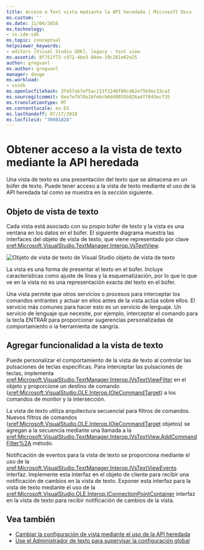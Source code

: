 ```yaml
---
title: Acceso a Text vista mediante la API heredada | Microsoft Docs
ms.custom: ''
ms.date: 11/04/2016
ms.technology:
- vs-ide-sdk
ms.topic: conceptual
helpviewer_keywords:
- editors [Visual Studio SDK], legacy - text view
ms.assetid: 8f751f72-c972-4be3-84ee-19c281e02e25
author: gregvanl
ms.author: gregvanl
manager: douge
ms.workload:
- vssdk
ms.openlocfilehash: 3fe57ab7ef5ac113f1248f89cd62ef5b9ec33ca3
ms.sourcegitcommit: 8ee7efb70a1bfebcb6dd9855b926a4ff043ecf35
ms.translationtype: MT
ms.contentlocale: es-ES
ms.lasthandoff: 07/17/2018
ms.locfileid: "39081828"
---
```

# <a name="access-the-text-view-by-using-the-legacy-api"></a>Obtener acceso a la vista de texto mediante la API heredada
Una vista de texto es una presentación del texto que se almacena en un búfer de texto. Puede tener acceso a la vista de texto mediante el uso de la API heredada tal como se muestra en la sección siguiente.

## <a name="text-view-object"></a>Objeto de vista de texto
 Cada vista está asociado con su propio búfer de texto y la vista es una ventana en los datos en el búfer. El siguiente diagrama muestra las interfaces del objeto de vista de texto, que viene representado por clave <xref:Microsoft.VisualStudio.TextManager.Interop.VsTextView>.

 ![Objeto de vista de texto de Visual Studio](../extensibility/media/vstextview.gif "objeto vstextview") objeto de vista de texto

 La vista es una forma de presentar el texto en el búfer. Incluye características como ajuste de línea y la esquematización, por lo que lo que ve en la vista no es una representación exacta del texto en el búfer.

 Una vista permite que otros servicios o procesos para interceptar los comandos entrantes y actuar en ellos antes de la vista actúa sobre ellos. El servicio más comunes para hacer esto es un servicio de lenguaje. Un servicio de lenguaje que necesite, por ejemplo, interceptar el comando para la tecla ENTRAR para proporcionar sugerencias personalizadas de comportamiento o la herramienta de sangría.

## <a name="add-functionality-to-the-text-view"></a>Agregar funcionalidad a la vista de texto
 Puede personalizar el comportamiento de la vista de texto al controlar las pulsaciones de teclas específicas. Para interceptar las pulsaciones de teclas, implementa <xref:Microsoft.VisualStudio.TextManager.Interop.IVsTextViewFilter> en el objeto y proporcione un destino de comando (<xref:Microsoft.VisualStudio.OLE.Interop.IOleCommandTarget>) a los comandos de monitor y la intersección.

 La vista de texto utiliza arquitectura secuencial para filtros de comandos. Nuevos filtros de comandos (<xref:Microsoft.VisualStudio.OLE.Interop.IOleCommandTarget> objetos) se agregan a la secuencia mediante una llamada a la <xref:Microsoft.VisualStudio.TextManager.Interop.IVsTextView.AddCommandFilter%2A> método.

 Notificación de eventos para la vista de texto se proporciona mediante el uso de la <xref:Microsoft.VisualStudio.TextManager.Interop.IVsTextViewEvents> interfaz. Implemente esta interfaz en el objeto de cliente para recibir una notificación de cambios en la vista de texto. Exponer esta interfaz para la vista de texto mediante el uso de la <xref:Microsoft.VisualStudio.OLE.Interop.IConnectionPointContainer> interfaz en la vista de texto para recibir notificación de cambios de la vista.

## <a name="see-also"></a>Vea también

- [Cambiar la configuración de vista mediante el uso de la API heredada](../extensibility/changing-view-settings-by-using-the-legacy-api.md)
- [Use el Administrador de texto para supervisar la configuración global](../extensibility/using-the-text-manager-to-monitor-global-settings.md)